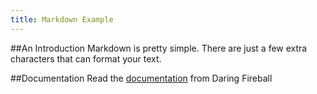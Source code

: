 ```yaml
---
title: Markdown Example
---
```


##An Introduction
Markdown is pretty simple. There are just a few extra characters that can format your text.

##Documentation
Read the [documentation](http://daringfireball.net/projects/markdown/syntax) from Daring Fireball
